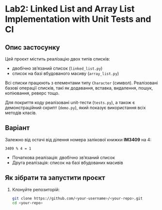 # Lab2: Linked List and Array List Implementation with Unit Tests and CI

## Опис застосунку
Цей проєкт містить реалізацію двох типів списків:
- двобічно зв’язаний список (`linked_list.py`)
- список на базі вбудованого масиву (`array_list.py`)

Всі списки працюють з елементами типу `Character` (символ). Реалізовані базові операції списків, такі як додавання, вставка, видалення, пошук, копіювання, реверс тощо.

Для покриття коду реалізовані unit-тести (`tests.py`), а також є демонстраційний скрипт (`demo.py`), який показує використання всіх методів класів.

## Варіант
Залежно від остачі від ділення номера залікової книжки **IM3409** на 4:

`3409 % 4 = 1`

- Початкова реалізація: двобічно зв’язаний список
- Друга реалізація: список на базі вбудованих масивів

## Як зібрати та запустити проєкт

1. Клонуйте репозиторій:

   ```bash
   git clone https://github.com/<your-username>/<your-repo>.git
   cd <your-repo>
